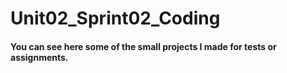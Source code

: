 # Unit02_Sprint02_Coding

#### You can see here some of the small projects I made for tests or assignments. 
